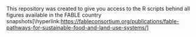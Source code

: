 This repository was created to give you access to the R scripts behind all figures available in the FABLE country snapshots[\hyperlink:https://fableconsortium.org/publications/fable-pathways-for-sustainable-food-and-land-use-systems/]
